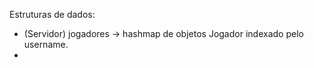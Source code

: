 Estruturas de dados:
- (Servidor) jogadores -> hashmap de objetos Jogador indexado pelo username.
-

